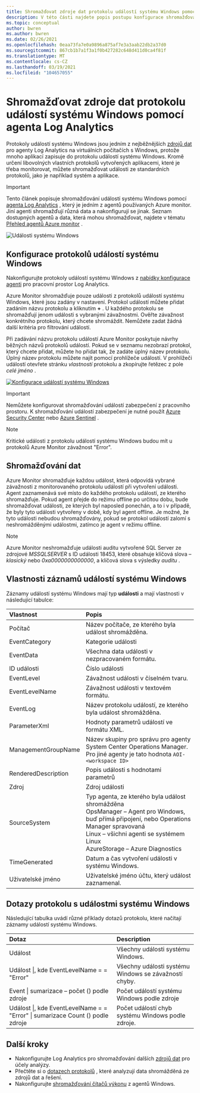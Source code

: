 ```yaml
---
title: Shromažďovat zdroje dat protokolu událostí systému Windows pomocí agenta Log Analytics v Azure Monitor
description: V této části najdete popis postupu konfigurace shromažďování protokolů událostí systému Windows Azure Monitor a podrobností záznamů, které vytvoří.
ms.topic: conceptual
author: bwren
ms.author: bwren
ms.date: 02/26/2021
ms.openlocfilehash: 0eaa73fa7e0a9896a875af7e3a3aab22db2a37d0
ms.sourcegitcommit: 867cb1b7a1f3a1f0b427282c648d411d0ca4f81f
ms.translationtype: MT
ms.contentlocale: cs-CZ
ms.lasthandoff: 03/19/2021
ms.locfileid: "104657055"
---
```

# <a name="collect-windows-event-log-data-sources-with-log-analytics-agent"></a>Shromažďovat zdroje dat protokolu událostí systému Windows pomocí agenta Log Analytics
Protokoly událostí systému Windows jsou jedním z nejběžnějších [zdrojů dat](../agents/agent-data-sources.md) pro agenty Log Analytics na virtuálních počítačích s Windows, protože mnoho aplikací zapisuje do protokolu událostí systému Windows.  Kromě určení libovolných vlastních protokolů vytvořených aplikacemi, které je třeba monitorovat, můžete shromažďovat události ze standardních protokolů, jako je například systém a aplikace.

> [!IMPORTANT]
> Tento článek popisuje shromažďování událostí systému Windows pomocí [agenta Log Analytics](./log-analytics-agent.md) , který je jedním z agentů používaných Azure monitor. Jiní agenti shromažďují různá data a nakonfigurují se jinak. Seznam dostupných agentů a data, která mohou shromažďovat, najdete v tématu [Přehled agentů Azure monitor](../agents/agents-overview.md) .

![Události systému Windows](media/data-sources-windows-events/overview.png)     

## <a name="configuring-windows-event-logs"></a>Konfigurace protokolů událostí systému Windows
Nakonfigurujte protokoly událostí systému Windows z [nabídky konfigurace agenti](../agents/agent-data-sources.md#configuring-data-sources) pro pracovní prostor Log Analytics.

Azure Monitor shromažďuje pouze události z protokolů událostí systému Windows, které jsou zadány v nastavení.  Protokol událostí můžete přidat zadáním názvu protokolu a kliknutím **+** .  U každého protokolu se shromažďují jenom události s vybranými závažnostmi.  Ověřte závažnost konkrétního protokolu, který chcete shromáždit.  Nemůžete zadat žádná další kritéria pro filtrování událostí.

Při zadávání názvu protokolu událostí Azure Monitor poskytuje návrhy běžných názvů protokolů událostí. Pokud se v seznamu nezobrazí protokol, který chcete přidat, můžete ho přidat tak, že zadáte úplný název protokolu. Úplný název protokolu můžete najít pomocí prohlížeče událostí. V prohlížeči událostí otevřete stránku *vlastností* protokolu a zkopírujte řetězec z pole *celé jméno* .

[![Konfigurace událostí systému Windows](media/data-sources-windows-events/configure.png)](media/data-sources-windows-events/configure.png#lightbox)

> [!IMPORTANT]
> Nemůžete konfigurovat shromažďování událostí zabezpečení z pracovního prostoru. K shromažďování událostí zabezpečení je nutné použít [Azure Security Center](../../security-center/security-center-enable-data-collection.md) nebo [Azure Sentinel](../../sentinel/connect-windows-security-events.md) .


> [!NOTE]
> Kritické události z protokolu událostí systému Windows budou mít u protokolů Azure Monitor závažnost "Error".

## <a name="data-collection"></a>Shromažďování dat
Azure Monitor shromažďuje každou událost, která odpovídá vybrané závažnosti z monitorovaného protokolu událostí při vytvoření události.  Agent zaznamenává své místo do každého protokolu událostí, ze kterého shromažďuje.  Pokud agent přejde do režimu offline po určitou dobu, bude shromažďovat události, ze kterých byl naposled ponechán, a to i v případě, že byly tyto události vytvořeny v době, kdy byl agent offline.  Je možné, že tyto události nebudou shromažďovány, pokud se protokol událostí zalomí s neshromážděnými událostmi, zatímco je agent v režimu offline.

>[!NOTE]
>Azure Monitor neshromažďuje události auditu vytvořené SQL Server ze zdrojové *MSSQLSERVER* s ID události 18453, které obsahuje klíčová slova – *klasický* nebo *0xa0000000000000*, a klíčová slova s výsledky *auditu* .
>

## <a name="windows-event-records-properties"></a>Vlastnosti záznamů událostí systému Windows
Záznamy událostí systému Windows mají typ **události** a mají vlastnosti v následující tabulce:

| Vlastnost | Popis |
|:--- |:--- |
| Počítač |Název počítače, ze kterého byla událost shromážděna. |
| EventCategory |Kategorie události |
| EventData |Všechna data události v nezpracovaném formátu. |
| ID události |Číslo události |
| EventLevel |Závažnost události v číselném tvaru. |
| EventLevelName |Závažnost události v textovém formátu. |
| EventLog |Název protokolu událostí, ze kterého byla událost shromážděna. |
| ParameterXml |Hodnoty parametrů událostí ve formátu XML. |
| ManagementGroupName |Název skupiny pro správu pro agenty System Center Operations Manager.  Pro jiné agenty je tato hodnota `AOI-<workspace ID>` |
| RenderedDescription |Popis události s hodnotami parametrů |
| Zdroj |Zdroj události |
| SourceSystem |Typ agenta, ze kterého byla událost shromážděna <br> OpsManager – Agent pro Windows, buď přímá připojení, nebo Operations Manager spravovaná <br> Linux – všichni agenti se systémem Linux  <br> AzureStorage – Azure Diagnostics |
| TimeGenerated |Datum a čas vytvoření události v systému Windows. |
| Uživatelské jméno |Uživatelské jméno účtu, který událost zaznamenal. |

## <a name="log-queries-with-windows-events"></a>Dotazy protokolu s událostmi systému Windows
Následující tabulka uvádí různé příklady dotazů protokolu, které načítají záznamy událostí systému Windows.

| Dotaz | Description |
|:---|:---|
| Událost |Všechny události systému Windows. |
| Událost &#124;, kde EventLevelName = = "Error" |Všechny události systému Windows se závažností chyby. |
| Event &#124; sumarizace – počet () podle zdroje |Počet událostí systému Windows podle zdroje |
| Událost &#124;, kde EventLevelName = = "Error" &#124; sumarizace Count () podle zdroje |Počet událostí chyb systému Windows podle zdroje. |


## <a name="next-steps"></a>Další kroky
* Nakonfigurujte Log Analytics pro shromažďování dalších [zdrojů dat](../agents/agent-data-sources.md) pro účely analýzy.
* Přečtěte si o [dotazech protokolů](../logs/log-query-overview.md) , které analyzují data shromážděná ze zdrojů dat a řešení.  
* Nakonfigurujte [shromažďování čítačů výkonu](data-sources-performance-counters.md) z agentů Windows.
